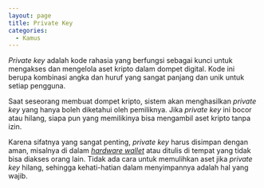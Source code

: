 ```yaml
---
layout: page
title: Private Key
categories:
  - Kamus
---
```


*Private key* adalah kode rahasia yang berfungsi sebagai kunci untuk mengakses dan mengelola aset kripto dalam dompet digital. Kode ini berupa kombinasi angka dan huruf yang sangat panjang dan unik untuk setiap pengguna.

Saat seseorang membuat dompet kripto, sistem akan menghasilkan *private key* yang hanya boleh diketahui oleh pemiliknya. Jika *private key* ini bocor atau hilang, siapa pun yang memilikinya bisa mengambil aset kripto tanpa izin.

Karena sifatnya yang sangat penting, *private key* harus disimpan dengan aman, misalnya di dalam [*hardware wallet*](https://rojocrypto.com/hardware-wallet) atau ditulis di tempat yang tidak bisa diakses orang lain. Tidak ada cara untuk memulihkan aset jika *private key* hilang, sehingga kehati-hatian dalam menyimpannya adalah hal yang wajib.